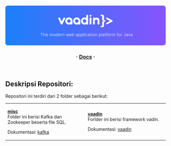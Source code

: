 <div align="center">

![Vaadin](https://raw.githubusercontent.com/vaadin/.github/main/profile/vaadin-banner.svg)

### · [Docs](https://vaadin.com/docs) · 
  <br>
</div>

## Deskripsi Repositori:
Repositori ini terdiri dari 2 folder sebagai berikut:

<table width="100%">
<tr>
  <td width="50%">

  [**misc**](https://github.com/mrbudbud/Test-Java/tree/master/misc)  
  Folder ini berisi Kafka dan Zookeeper beserta file SQL.
  
   Dokumentasi: [kafka](https://kafka.apache.org/quickstart)
  </td>
  <td width="50%">

  [**vaadin**](https://github.com/mrbudbud/Test-Java/tree/master/vaadin)    
  Forlder ini berisi framework vadin.
  
  Dokumentasi: [vaadin](https://vaadin.com/docs/latest/guide/quick-start)
    
  </td>
</tr>
</table>

